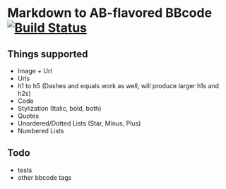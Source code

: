 # Markdown to AB-flavored BBcode [![Build Status](https://travis-ci.org/matical/md-to-ab-bbcode.svg?branch=master)](https://travis-ci.org/matical/md-to-ab-bbcode)

## Things supported

* Image + Url
* Urls
* h1 to h5 (Dashes and equals work as well, will produce larger h1s and h2s)
* Code
* Stylization (Italic, bold, both)
* Quotes
* Unordered/Dotted Lists (Star, Minus, Plus)
* Numbered Lists

## Todo
- tests
- other bbcode tags 

